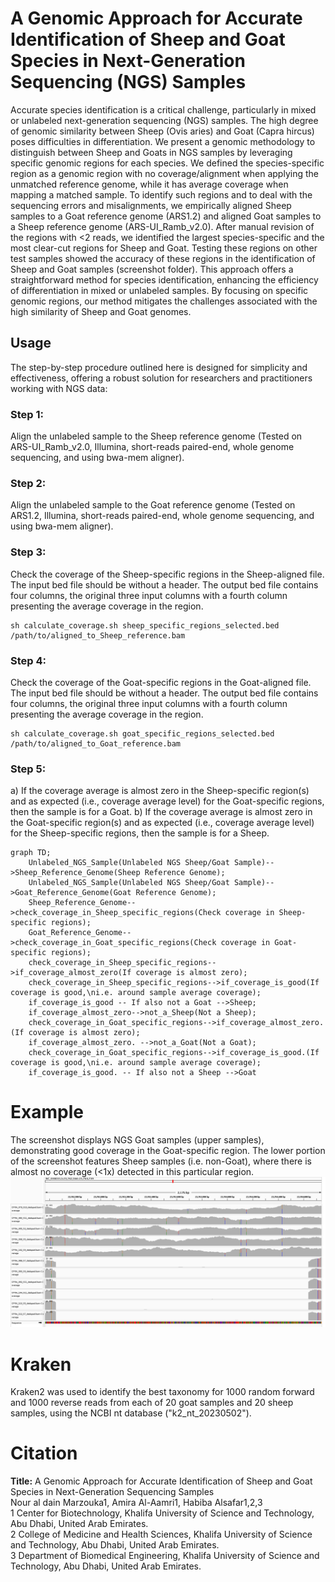 # A Genomic Approach for Accurate Identification of Sheep and Goat Species in Next-Generation Sequencing (NGS) Samples

Accurate species identification is a critical challenge, particularly in mixed or unlabeled next-generation sequencing (NGS) samples. The high degree of genomic similarity between Sheep (Ovis aries) and Goat (Capra hircus) poses difficulties in differentiation. We present a genomic methodology to distinguish between Sheep and Goats in NGS samples by leveraging specific genomic regions for each species. We defined the species-specific region as a genomic region with no coverage/alignment when applying the unmatched reference genome, while it has average coverage when mapping a matched sample. To identify such regions and to deal with the sequencing errors and misalignments, we empirically aligned Sheep samples to a Goat reference genome (ARS1.2) and aligned Goat samples to a Sheep reference genome (ARS-UI_Ramb_v2.0). After manual revision of the regions with <2 reads, we identified the largest species-specific and the most clear-cut regions for Sheep and Goat. Testing these regions on other test samples showed the accuracy of these regions in the identification of Sheep and Goat samples (screenshot folder). This approach offers a straightforward method for species identification, enhancing the efficiency of differentiation in mixed or unlabeled samples. By focusing on specific genomic regions, our method mitigates the challenges associated with the high similarity of Sheep and Goat genomes.

## Usage
The step-by-step procedure outlined here is designed for simplicity and effectiveness, offering a robust solution for researchers and practitioners working with NGS data:
### Step 1: 
Align the unlabeled sample to the Sheep reference genome (Tested on ARS-UI_Ramb_v2.0, Illumina, short-reads paired-end, whole genome sequencing, and using bwa-mem aligner). 
### Step 2: 
Align the unlabeled sample to the Goat reference genome (Tested on ARS1.2, Illumina, short-reads paired-end, whole genome sequencing, and using bwa-mem aligner). 
### Step 3: 
Check the coverage of the Sheep-specific regions in the Sheep-aligned file. The input bed file should be without a header. 
The output bed file contains four columns, the original three input columns with a fourth column presenting the average coverage in the region.
```
sh calculate_coverage.sh sheep_specific_regions_selected.bed /path/to/aligned_to_Sheep_reference.bam
```
### Step 4: 
Check the coverage of the Goat-specific regions in the Goat-aligned file. The input bed file should be without a header. 
The output bed file contains four columns, the original three input columns with a fourth column presenting the average coverage in the region.
```
sh calculate_coverage.sh goat_specific_regions_selected.bed /path/to/aligned_to_Goat_reference.bam
```
### Step 5:
a) If the coverage average is almost zero in the Sheep-specific region(s) and as expected (i.e., coverage average level) for the Goat-specific regions, then the sample is for a Goat.
b) If the coverage average is almost zero in the Goat-specific region(s) and as expected (i.e., coverage average level) for the Sheep-specific regions, then the sample is for a Sheep.

```mermaid
graph TD;
    Unlabeled_NGS_Sample(Unlabeled NGS Sheep/Goat Sample)-->Sheep_Reference_Genome(Sheep Reference Genome);
    Unlabeled_NGS_Sample(Unlabeled NGS Sheep/Goat Sample)-->Goat_Reference_Genome(Goat Reference Genome);
    Sheep_Reference_Genome-->check_coverage_in_Sheep_specific_regions(Check coverage in Sheep-specific regions);
    Goat_Reference_Genome-->check_coverage_in_Goat_specific_regions(Check coverage in Goat-specific regions);
    check_coverage_in_Sheep_specific_regions-->if_coverage_almost_zero(If coverage is almost zero);
    check_coverage_in_Sheep_specific_regions-->if_coverage_is_good(If coverage is good,\ni.e. around sample average coverage);
    if_coverage_is_good -- If also not a Goat -->Sheep;
    if_coverage_almost_zero-->not_a_Sheep(Not a Sheep);
    check_coverage_in_Goat_specific_regions-->if_coverage_almost_zero.(If coverage is almost zero);
    if_coverage_almost_zero. -->not_a_Goat(Not a Goat);
    check_coverage_in_Goat_specific_regions-->if_coverage_is_good.(If coverage is good,\ni.e. around sample average coverage);
    if_coverage_is_good. -- If also not a Sheep -->Goat
```
# Example
The screenshot displays NGS Goat samples (upper samples), demonstrating good coverage in the Goat-specific region. The lower portion of the screenshot features Sheep samples (i.e. non-Goat), where there is almost no coverage (<1x) detected in this particular region.
![Alt text](screenshots/Goat/training_samples/NC_030833.1_23,762,566_23,764,739.png?raw=true "Example")

# Kraken
Kraken2 was used to identify the best taxonomy for 1000 random forward and 1000 reverse reads from each of 20 goat samples and 20 sheep samples, using the NCBI nt database ("k2_nt_20230502"). 

# Citation
**Title:** A Genomic Approach for Accurate Identification of Sheep and Goat Species in Next-Generation Sequencing Samples<br />
Nour al dain Marzouka1, Amira Al-Aamri1, Habiba Alsafar1,2,3<br />
1 Center for Biotechnology, Khalifa University of Science and Technology, Abu Dhabi, United Arab Emirates.<br />
2 College of Medicine and Health Sciences, Khalifa University of Science and Technology, Abu Dhabi, United Arab Emirates.<br />
3 Department of Biomedical Engineering, Khalifa University of Science and Technology, Abu Dhabi, United Arab Emirates.<br />
